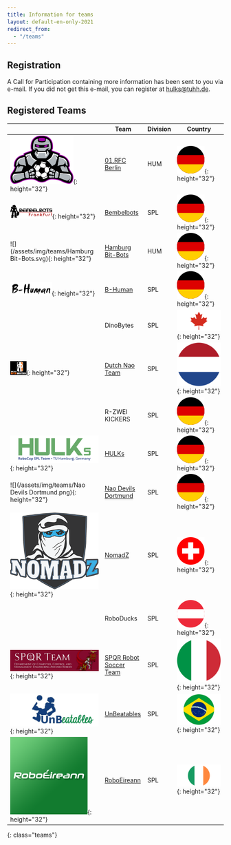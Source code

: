 ```yaml
---
title: Information for teams
layout: default-en-only-2021
redirect_from:
  - "/teams"
---
```


## Registration

A Call for Participation containing more information has been sent to you via e-mail.
If you did not get this e-mail, you can register at [hulks@tuhh.de](mailto:hulks@tuhh.de).

## Registered Teams

|                                                                 | Team                                                          | Division | Country                                  |
|-----------------------------------------------------------------|---------------------------------------------------------------|----------|------------------------------------------|
| ![](/assets/img/teams/01rfc_berlin.png){: height="32"}          | [01.RFC Berlin](https://01.rfc-berlin.de/)                    | HUM      | ![DE](/assets/img/flags/de.svg){: height="32"} |
| ![](/assets/img/teams/Bembelbots.png){: height="32"}            | [Bembelbots](https://www.jrl.cs.uni-frankfurt.de/web/robocup) | SPL      | ![DE](/assets/img/flags/de.svg){: height="32"} |
| ![](/assets/img/teams/Hamburg Bit-Bots.svg){: height="32"}      | [Hamburg Bit-Bots](http://bit-bots.de)                        | HUM      | ![DE](/assets/img/flags/de.svg){: height="32"} |
| ![](/assets/img/teams/B-Human.png){: height="32"}               | [B-Human](https://www.b-human.de)                             | SPL      | ![DE](/assets/img/flags/de.svg){: height="32"} |
|                                                                 | DinoBytes                                                     | SPL      | ![CA](/assets/img/flags/ca.svg){: height="32"} |
| ![](/assets/img/teams/DNT_logo.png){: height="32"}              | [Dutch Nao Team](http://www.dutchnaoteam.nl)                  | SPL      | ![NL](/assets/img/flags/nl.svg){: height="32"} |
|                                                                 | R-ZWEI KICKERS                                                | SPL      | ![DE](/assets/img/flags/de.svg){: height="32"} |
| ![](/assets/img/teams/HULKs.svg){: height="32"}                 | [HULKs](https://hulks.de)                                     | SPL      | ![DE](/assets/img/flags/de.svg){: height="32"} |
| ![](/assets/img/teams/Nao Devils Dortmund.png){: height="32"}   | [Nao Devils Dortmund](https://naodevils.de/)                  | SPL      | ![DE](/assets/img/flags/de.svg){: height="32"} |
| ![](/assets/img/teams/nomadz.png){: height="32"}                | [NomadZ](https://robocup.ethz.ch/)                            | SPL      | ![CH](/assets/img/flags/ch.svg){: height="32"} |
|                                                                 | RoboDucks                                                     | SPL      | ![AUT](/assets/img/flags/aut.svg){: height="32"} |
| ![](/assets/img/teams/spqr.jpg){: height="32"}                  | [SPQR Robot Soccer Team](http://spqr.diag.uniroma1.it/)       | SPL      | ![IT](/assets/img/flags/it.svg){: height="32"} |
| ![](/assets/img/teams/UnBeatables.bmp){: height="32"}           | [UnBeatables](https://www.facebook.com/unbeatablesbr)         | SPL      | ![BR](/assets/img/flags/br.svg){: height="32"} |
| ![](/assets/img/teams/roboeireann.png){: height="32"}           | [RoboEireann](http://www.eeng.nuim.ie/robocup/)               | SPL      | ![IE](/assets/img/flags/ie.svg){: height="32"} |
{: class="teams"}
